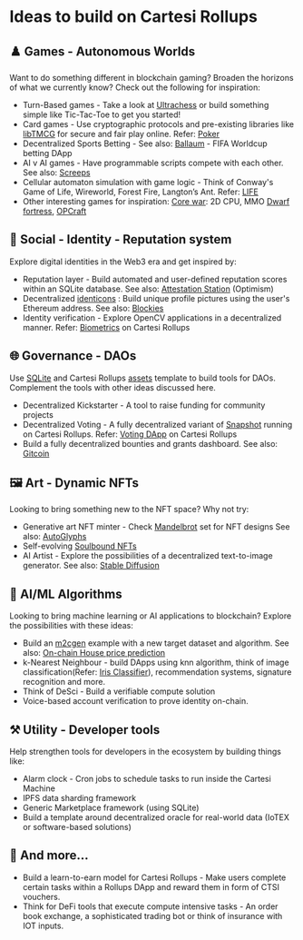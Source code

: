 # Ideas to build on Cartesi Rollups

## ♟️ Games - Autonomous Worlds
Want to do something different in blockchain gaming? Broaden the horizons of what we currently know? Check out the following for inspiration:
- Turn-Based games - Take a look at  [Ultrachess](https://github.com/Ultrachess/app)  or build something simple like Tic-Tac-Toe to get you started!
- Card games - Use cryptographic protocols and pre-existing libraries like [libTMCG](https://www.nongnu.org/libtmcg/) for secure and fair play online. Refer: [Poker](https://github.com/cartesi/poker) 
- Decentralized Sports Betting - See also: [Ballaum](https://github.com/tuler/ballaum) - FIFA Worldcup betting DApp
- AI v AI games - Have programmable scripts compete with each other. See also: [Screeps](https://screeps.com/)  
- Cellular automaton simulation with game logic - Think of Conway's Game of Life, Wireworld, Forest Fire, Langton’s Ant. Refer: [LIFE](https://ethglobal.com/showcase/life-81m99)
- Other interesting games for inspiration: [Core war](https://en.wikipedia.org/wiki/Core_War): 2D CPU, MMO [Dwarf fortress](https://store.steampowered.com/app/975370/Dwarf_Fortress/), [OPCraft](https://dev.optimism.io/opcraft-autonomous-world/)

## 👤 Social - Identity - Reputation system
Explore digital identities in the Web3 era and get inspired by: 
- Reputation layer - Build automated and user-defined reputation scores within an SQLite database. See also: [Attestation Station](https://community.optimism.io/docs/governance/attestation-station/#) (Optimism) 
- Decentralized [identicons](https://en.wikipedia.org/wiki/Identicon) : Build unique profile pictures using the user's Ethereum address. See also: [Blockies](https://github.com/ethereum/blockies) 
- Identity verification - Explore OpenCV applications in a decentralized manner. Refer: [Biometrics](https://github.com/souzavinny/rollups-examples/tree/dev/biometrics) on Cartesi Rollups 

## 🌐 Governance - DAOs
Use [SQLite](https://github.com/cartesi/rollups-examples/tree/main/sqlite) and Cartesi Rollups [assets](https://github.com/cartesi/rollups-examples/tree/main/erc20) template to build tools for DAOs. Complement the tools with other ideas discussed here.
- Decentralized Kickstarter - A tool to raise funding for community projects
- Decentralized Voting - A fully decentralized variant of [Snapshot](https://snapshot.org/#/) running on Cartesi Rollups. Refer: [Voting DApp](https://github.com/Sotatek-ManhNguyen3/cartesi_voting_system/tree/feature/profiles) on Cartesi Rollups
- Build a fully decentralized bounties and grants dashboard. See also: [Gitcoin](https://gitcoin.co/) 

## 🖼️ Art - Dynamic NFTs
Looking to bring something new to the NFT space? Why not try:
- Generative art NFT minter - Check [Mandelbrot](https://ethglobal.com/showcase/frmandy-v1gr8) set for NFT designs See also: [AutoGlyphs](https://www.larvalabs.com/autoglyphs) 
- Self-evolving [Soulbound NFTs](https://vitalik.ca/general/2022/01/26/soulbound.html) 
- AI Artist - Explore the possibilities of a decentralized text-to-image generator. See also: [Stable Diffusion](https://huggingface.co/spaces/stabilityai/stable-diffusion)

## 🤖 AI/ML Algorithms
Looking to bring machine learning or AI applications to blockchain? Explore the possibilities with these ideas:
- Build an [m2cgen](https://github.com/cartesi/rollups-examples/tree/main/m2cgen#changing-the-application) example with a new target dataset and algorithm. See also: [On-chain House price prediction](https://devfolio.co/projects/ghar-on-chain-a6ce)  
- k-Nearest Neighbour - build DApps using knn algorithm, think of image classification(Refer: [Iris Classifier](https://github.com/cartesi/rollups-examples/tree/main/knn)), recommendation systems, signature recognition and more.
- Think of DeSci - Build a verifiable compute solution
- Voice-based account verification to prove identity on-chain.

## ⚒️ Utility - Developer tools
Help strengthen tools for developers in the ecosystem by building things like:
- Alarm clock - Cron jobs to schedule tasks to run inside the Cartesi Machine
- IPFS data sharding framework
- Generic Marketplace framework (using SQLite)
- Build a template around decentralized oracle for real-world data (IoTEX or software-based solutions)

## 👀 And more...  
- Build a learn-to-earn model for Cartesi Rollups - Make users complete certain tasks within a Rollups DApp and reward them in form of CTSI vouchers. 
- Think for DeFi tools that execute compute intensive tasks - An order book exchange, a sophisticated trading bot or think of insurance with IOT inputs.

